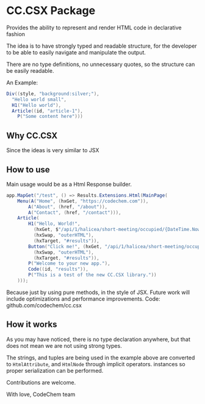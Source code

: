 # CC.CSX Package

Provides the ability to represent and render HTML code in declarative fashion

The idea is to have strongly typed and readable structure,
for the developer to be able to easily navigate and manipulate the output.

There are no type definitions, no unnecessary quotes, so the structure
can be easily readable.

An Example:

```csharp
Div((style, "background:silver;"),
  "Hello world small",
  H1("Hello world"),
  Article((id, "article-1"),
    P("Some content here")))
```

## Why CC.CSX

Since the ideas is very similar to JSX

## How to use
Main usage would be as a Html Response builder.

```csharp
app.MapGet("/test", () => Results.Extensions.Html(MainPage(
    Menu(A("Home", (hxGet, "https://codechem.com")),
        A("About", (href, "/about")),
        A("Contact", (href, "/contact"))),
    Article(
        H1("Hello, World!", 
          (hxGet, $"/api/1/halicea/short-meeting/occupied/{DateTime.Now.ToString("yyyy-MM-dd")}"),
          (hxSwap, "outerHTML"),
          (hxTarget, "#results")),
        Button("Click me!", (hxGet, "/api/1/halicea/short-meeting/occupied/2021-10-10"),
          (hxSwap, "outerHTML"),
          (hxTarget, "#results")),
        P("Welcome to your new app."),
        Code((id, "results")),
        P("This is a test of the new CC.CSX library."))
    )));
```

</hr>

Because just by using pure methods, in the style of JSX.
Future work will include optimizations and performance improvements.
Code: github.com/codechem/cc.csx

## How it works
As you may have noticed, there is no type declaration anywhere, but that does 
not mean we are not using strong types. 

The strings, and tuples are being used in the example above are converted to `HtmlAttribute`, and `HtmlNode` through implicit operators.
instances so proper serialization can be performed.


Contributions are welcome.

With love,
CodeChem team
